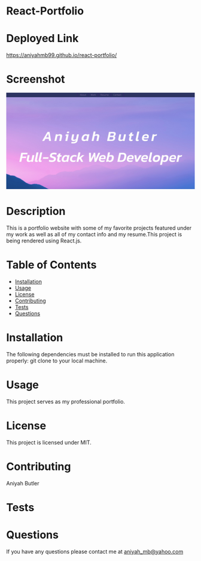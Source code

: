 # React-Portfolio

# Deployed Link

https://aniyahmb99.github.io/react-portfolio/

# Screenshot

![Portfolio Screenshot](/react-portfolio/public/portfolio-screenshot.png)

# Description

This is a portfolio website with some of my favorite projects featured under my work as well as all of my contact info and my resume.This project is being rendered using React.js.

# Table of Contents

- [Installation](#installation)
- [Usage](#usage)
- [License](#license)
- [Contributing](#contributing)
- [Tests](#tests)
- [Questions](#questions)

# Installation

The following dependencies must be installed to run this application properly: git clone to your local machine.

# Usage

This project serves as my professional portfolio.

# License

This project is licensed under MIT.

# Contributing

Aniyah Butler

# Tests

# Questions

If you have any questions please contact me at aniyah_mb@yahoo.com
